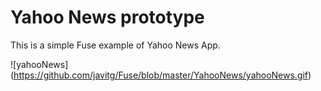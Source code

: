 # Yahoo News prototype

This is a simple Fuse example of Yahoo News App.

![yahooNews] (https://github.com/javitg/Fuse/blob/master/YahooNews/yahooNews.gif)